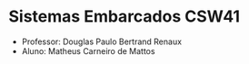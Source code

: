 # Sistemas Embarcados CSW41
- Professor: Douglas Paulo Bertrand Renaux
- Aluno: Matheus Carneiro de Mattos